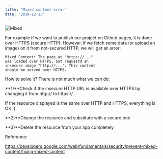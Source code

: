 ```yaml
---
title: "Mixed content error"
date: "2019-12-13"
---
```


![Mixed](https://i.imgur.com/ReyaN6N.jpg "Photo by Pixabay from Pexels")

For example if we want to publish our project on Github pages, it is done over HTTPS (secure HTTP). However, if we fetch some data (or upload an image) on it from not-secured HTTP, we will get an error:
```
Mixed Content: The page at "https://..." 
was loaded over HTTPS, but requestd an 
insecure image "http://...". This content 
should be served over HTTPS.
```

How to solve it? There is not much what we can do:

**1)**Check if the insecure HTTP URL is available over HTTPS by changing it from http:// to https://.

If the resource displayed is the same over HTTP and HTTPS, everything is OK :)

**2)**Change the resource and substitute with a secure one

**3)**Delete the resource from your app completely

Reference:

https://developers.google.com/web/fundamentals/security/prevent-mixed-content/fixing-mixed-content